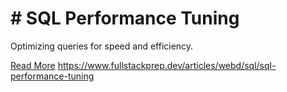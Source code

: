 # # SQL Performance Tuning

Optimizing queries for speed and efficiency.

[Read More](https://www.fullstackprep.dev/articles/webd/sql/sql-performance-tuning) https://www.fullstackprep.dev/articles/webd/sql/sql-performance-tuning